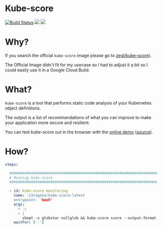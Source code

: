 # Kube-score

[![Build Status](https://travis-ci.com/steinbrueckri/docker-kube-score.svg?branch=master)](https://travis-ci.com/steinbrueckri/docker-kube-score)
[![](https://images.microbadger.com/badges/image/z3rogate/kube-score.svg)](https://microbadger.com/images/z3rogate/kube-score "Get your own image badge on microbadger.com")
[![](https://images.microbadger.com/badges/version/z3rogate/kube-score.svg)](https://microbadger.com/images/z3rogate/kube-score "Get your own version badge on microbadger.com")

# Why?

If you search the official `kube-score` image please go to [zegl/kube-score](https://github.com/zegl/kube-score/)).

The Official Image didn't fit for my usecase so I had to adjust it a bit so I could easily use it in a Google Cloud Build.

# What?

`kube-score` is a tool that performs static code analysis of your Kubernetes object definitions.

The output is a list of recommendations of what you can improve to make your application more secure and resilient.

You can test kube-score out in the browser with the [online demo](https://kube-score.com) ([source](https://github.com/kube-score/web)).

# How?

```yml
steps:

  #############################################################################################################
  # Running kube-ccore
  #############################################################################################################

  - id: kube-score monitoring
    name: 'z3rogate/kube-score:latest
    entrypoint: 'bash'
    args:
      - -c
      - |
        shopt -s globstar nullglob && kube-score score --output-format ci --ignore-test "service-type" /workspace/resources/monitoring/**/*.{yaml,yml}  || exit 0
    waitFor: ['-']
```
